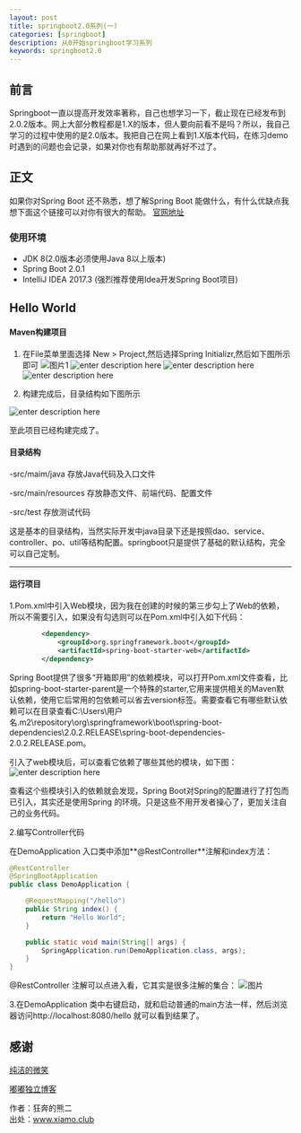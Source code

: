 ```yaml
---
layout: post
title: springboot2.0系列(一)
categories: [springboot]
description: 从0开始springboot学习系列
keywords: springboot2.0
---
```

## 前言
Springboot一直以提高开发效率著称，自己也想学习一下，截止现在已经发布到2.0.2版本。网上大部分教程都是1.X的版本，但人要向前看不是吗？所以，我自己学习的过程中使用的是2.0版本。我把自己在网上看到1.X版本代码，在练习demo时遇到的问题也会记录，如果对你也有帮助那就再好不过了。
## 正文
如果你对Spring Boot 还不熟悉，想了解Spring Boot 能做什么，有什么优缺点我想下面这个链接可以对你有很大的帮助。
    [官网地址](https://github.com/spring-projects/spring-boot)
### 使用环境

 - JDK 8(2.0版本必须使用Java 8以上版本)
 - Spring Boot 2.0.1 
 - IntelliJ IDEA 2017.3 (强烈推荐使用Idea开发Spring Boot项目)



## Hello World 

#### Maven构建项目

 1. 在File菜单里面选择 New > Project,然后选择Spring Initializr,然后如下图所示即可
 ![图片1](https://xiamo.club/images/blog/1528707818531.jpg)
 ![enter description here](https://xiamo.club/images/blog/1528707893804.jpg)
 ![enter description here](https://xiamo.club/images/blog/1528707932645.jpg)
 ![enter description here](https://xiamo.club/images/blog/1528707952331.jpg)
 
 2. 构建完成后，目录结构如下图所示  
 
 ![enter description here](https://xiamo.club/images/blog/1528708725149.jpg)  
 
至此项目已经构建完成了。
####  目录结构
 -src/maim/java 存放Java代码及入口文件   
 
 -src/main/resources  存放静态文件、前端代码、配置文件  
 
 -src/test 存放测试代码  
 

这是基本的目录结构，当然实际开发中java目录下还是按照dao、service、controller、po、util等结构配置。springboot只是提供了基础的默认结构，完全可以自己定制。

----------


#### 运行项目

1.Pom.xml中引入Web模块，因为我在创建的时候的第三步勾上了Web的依赖，所以不需要引入，如果没有勾选则可以在Pom.xml中引入如下代码：

``` xml
        <dependency>
            <groupId>org.springframework.boot</groupId>
            <artifactId>spring-boot-starter-web</artifactId>
        </dependency>
```

Spring Boot提供了很多“开箱即用”的依赖模块，可以打开Pom.xml文件查看，比如spring-boot-starter-parent是一个特殊的starter,它用来提供相关的Maven默认依赖，使用它后常用的包依赖可以省去version标签。需要查看它有哪些默认依赖可以在目录查看C:\Users\用户名\.m2\repository\org\springframework\boot\spring-boot-dependencies\2.0.2.RELEASE\spring-boot-dependencies-2.0.2.RELEASE.pom。

引入了web模块后，可以查看它依赖了哪些其他的模块，如下图：
![enter description here](https://xiamo.club/images/blog/1528775253434.jpg)

查看这个些模块引入的依赖就会发现，Spring Boot对Spring的配置进行了打包而已引入，其实还是使用Spring 的环境。只是这些不用开发者操心了，更加关注自己的业务代码。

2.编写Controller代码

在DemoApplication 入口类中添加**@RestController**注解和index方法：

``` java
@RestController
@SpringBootApplication
public class DemoApplication {

	@RequestMapping("/hello")
	public String index() {
		return "Hello World";
	}

	public static void main(String[] args) {
		SpringApplication.run(DemoApplication.class, args);
	}
}
```
@RestController 注解可以点进入看，它其实是很多注解的集合：
![图片](https://xiamo.club/images/blog/1528775851715.jpg)

3.在DemoApplication 类中右键启动，就和启动普通的main方法一样，然后浏览器访问http://localhost:8080/hello 就可以看到结果了。


## 感谢
[纯洁的微笑](http://www.ityouknow.com/springboot/2016/01/06/spring-boot-quick-start.html)  

[嘟嘟独立博客](http://tengj.top/2017/02/26/springboot1/)


作者：狂奔的熊二  
出处：www.xiamo.club

